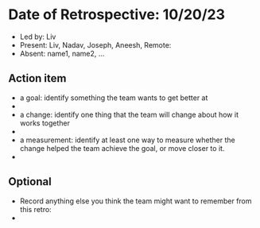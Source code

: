 # Date of Retrospective: 10/20/23

* Led by: Liv
* Present: Liv, Nadav, Joseph, Aneesh, Remote: 
* Absent: name1, name2, ...

## Action item

* a goal: identify something the team wants to get better at
* 
* a change: identify one thing that the team will change about how it works together
*   
* a measurement: identify at least one way to measure whether the change helped the team achieve the goal, or move closer to it.
* 

## Optional

* Record anything else you think the team might want to remember from this retro:
*   
